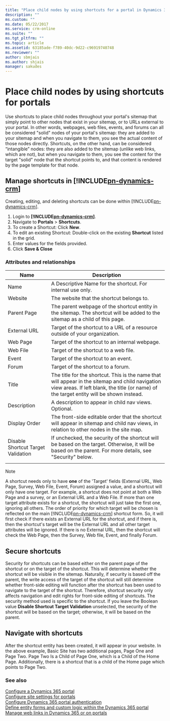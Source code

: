 ```yaml
---
title: "Place child nodes by using shortcuts for a portal in Dynamics 365  | MicrosoftDocs"
description: ""
ms.custom: ""
ms.date: 05/22/2017
ms.service: crm-online
ms.suite: ""
ms.tgt_pltfrm: ""
ms.topic: article
ms.assetid: 63185ade-f789-40dc-9d22-c96919740748
ms.reviewer: ""
author: sbmjais
ms.author: shjais
manager: sakudes
---
```

# Place child nodes by using shortcuts for portals
Use shortcuts to place child nodes throughout your portal's sitemap that simply point to other nodes that exist in your sitemap, or to URLs external to your portal. In other words, webpages, web files, events, and forums can all be considered "solid" nodes of your portal's sitemap: they are added to your sitemap and when you navigate to them, you see the actual content of those nodes directly. Shortcuts, on the other hand, can be considered “intangible” nodes: they are also added to the sitemap (unlike web links, which are not), but when you navigate to them, you see the content for the target "solid" node that the shortcut points to, and that content is rendered by the page template for that node.

## Manage shortcuts in [!INCLUDE[pn-dynamics-crm](../includes/pn-dynamics-crm.md)]

Creating, editing, and deleting shortcuts can be done within [!INCLUDE[pn-dynamics-crm](../includes/pn-dynamics-crm.md)].

1.  Login to **[!INCLUDE[pn-dynamics-crm](../includes/pn-dynamics-crm.md)]**. 
2. Navigate to **Portals** &gt; **Shortcuts**. 
3. To create a Shortcut: Click **New**. 
4. To edit an existing Shortcut: Double-click on the existing **Shortcut** listed in the grid. 
5. Enter values for the fields provided. 
6. Click **Save & Close**

### Attributes and relationships

| Name                               | Description                                                                                                                                                                                  |
|------------------------------------|----------------------------------------------------------------------------------------------------------------------------------------------------------------------------------------------|
| Name                               | A Descriptive Name for the shortcut. For internal use only.                                                                                                                                  |
| Website                            | The website that the shortcut belongs to.                                                                                                                                                    |
| Parent Page                        | The parent webpage of the shortcut entity in the sitemap. The shortcut will be added to the sitemap as a child of this page.                                                                 |
| External URL                       | Target of the shortcut to a URL of a resource outside of your organization.                                                                                                                  |
| Web Page                           | Target of the shortcut to an internal webpage.                                                                                                                                               |
| Web File                           | Target of the shortcut to a web file.                                                                                                                                                        |
| Event                              | Target of the shortcut to an event.                                                                                                                                                          |
| Forum                              | Target of the shortcut to a forum.                                                                                                                                                           |
| Title                              | The title for the shortcut. This is the name that will appear in the sitemap and child navigation view areas. If left blank, the title (or name) of the target entity will be shown instead. |
| Description                        | A description to appear in child nav views. Optional.                                                                                                                                        |
| Display Order                      | The front-side editable order that the shortcut will appear in sitemap and child nav views, in relation to other nodes in the site map.                                                      |
| Disable Shortcut Target Validation | If unchecked, the security of the shortcut will be based on the target. Otherwise, it will be based on the parent. For more details, see "Security" below.                                   |
||

>[!Note]
> A shortcut needs only to have **one** of the 'Target' fields (External URL, Web Page, Survey, Web File, Event, Forum) assigned a value, and a shortcut will only have one target. For example, a shortcut does not point at both a Web Page and a survey, or an External URL and a Web File. If more than one target attribute exists for a shortcut, the shortcut will just take the first one, ignoring all others. The order of priority for which target will be chosen is reflected on the main [!INCLUDE[pn-dynamics-crm](../includes/pn-dynamics-crm.md)] shortcut form. So, it will first check if there exists an External URL for the shortcut, and if there is, then the shortcut's target will be the External URL and all other target attributes will be ignored. If there is no External URL, then the shortcut will check the Web Page, then the Survey, Web file, Event, and finally Forum. 

## Secure shortcuts

Security for shortcuts can be based either on the parent page of the shortcut or on the target of the shortcut. This will determine whether the shortcut will be visible in the sitemap. Naturally, if security is based off the parent, the write access of the target of the shortcut will still determine whether front-side editing will function after the shortcut has been used to navigate to the target of the shortcut. Therefore, shortcut security only affects navigation and edit rights for front-side editing of shortcuts. The security method used is specific to the shortcut. If you leave the Boolean value **Disable Shortcut Target Validation** unselected, the security of the shortcut will be based on the target; otherwise, it will be based on the parent.

## Navigate with shortcuts

After the shortcut entity has been created, it will appear in your website. In the above example, Basic Site has two additional pages, Page One and Page Two. Page Two Is a Child of Page One, which is a Child of the Home Page. Additionally, there is a shortcut that is a child of the Home page which points to Page Two.

### See also

[Configure a Dynamics 365 portal](configure-portal.md)  
[Configure site settings for portals](configure-site-settings.md)  
[Configure Dynamics 365 portal authentication](configure-portal-authentication.md)  
[Define entity forms and custom logic within the Dynamics 365 portal](entity-forms-custom-logic.md)  
[Manage web links in Dynamics 365 or on portals](manage-web-links.md)  
